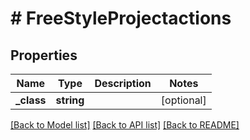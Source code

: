 # # FreeStyleProjectactions

## Properties

Name | Type | Description | Notes
------------ | ------------- | ------------- | -------------
**_class** | **string** |  | [optional]

[[Back to Model list]](../../README.md#models) [[Back to API list]](../../README.md#endpoints) [[Back to README]](../../README.md)
